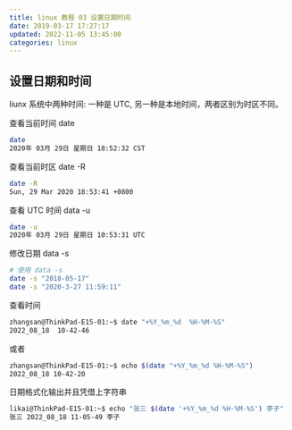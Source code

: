 ```yaml
---
title: linux 教程 03 设置日期时间
date: 2019-03-17 17:27:17
updated: 2022-11-05 13:45:00
categories: linux
---
```


## 设置日期和时间

liunx 系统中两种时间: 一种是 UTC, 另一种是本地时间，两者区别为时区不同。

查看当前时间 date

```sh
date
2020年 03月 29日 星期日 18:52:32 CST
```

查看当前时区 date -R

```sh
date -R
Sun, 29 Mar 2020 18:53:41 +0800
```

查看 UTC 时间 data -u

```sh
date -u
2020年 03月 29日 星期日 10:53:31 UTC
```

修改日期 data -s

```sh
# 使用 data -s
date -s "2018-05-17"
date -s "2020-3-27 11:59:11"
```

<!-- more -->

查看时间

```sh
zhangsan@ThinkPad-E15-01:~$ date "+%Y_%m_%d  %H-%M-%S"
2022_08_18  10-42-46
```

或者

```sh
zhangsan@ThinkPad-E15-01:~$ echo $(date "+%Y_%m_%d %H-%M-%S")
2022_08_18 10-42-20
```

日期格式化输出并且凭借上字符串

```sh
likai@ThinkPad-E15-01:~$ echo "张三 $(date '+%Y_%m_%d %H-%M-%S') 李子"
张三 2022_08_18 11-05-49 李子
```
